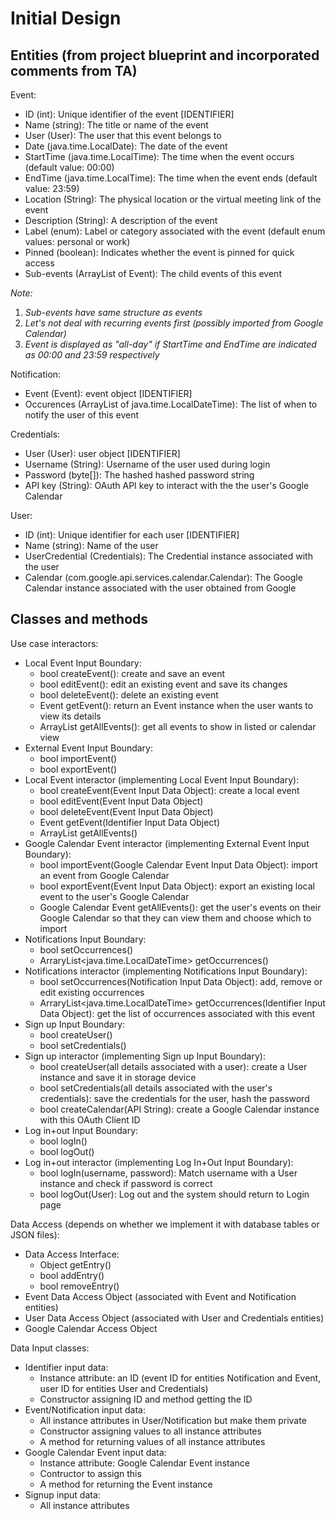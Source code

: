 # Initial Design
## Entities (from project blueprint and incorporated comments from TA)
Event: 
- ID (int): Unique identifier of the event [IDENTIFIER]
- Name (string): The title or name of the event
- User (User): The user that this event belongs to
- Date (java.time.LocalDate): The date of the event
- StartTime (java.time.LocalTime): The time when the event occurs (default value: 00:00)
- EndTime (java.time.LocalTime): The time when the event ends (default value: 23:59)
- Location (String): The physical location or the virtual meeting link of the event
- Description (String): A description of the event
- Label (enum): Label or category associated with the event (default enum values: personal or work)
- Pinned (boolean): Indicates whether the event is pinned for quick access
- Sub-events (ArrayList of Event): The child events of this event

*Note:* 
1) *Sub-events have same structure as events*
2) *Let's not deal with recurring events first (possibly imported from Google Calendar)*
3) *Event is displayed as "all-day" if StartTime and EndTime are indicated as 00:00 and 23:59 respectively*

Notification:
- Event (Event): event object [IDENTIFIER]
- Occurences (ArrayList of java.time.LocalDateTime): The list of when to notify the user of this event

Credentials:
- User (User): user object [IDENTIFIER]
- Username (String): Username of the user used during login
- Password (byte[]): The hashed hashed password string
- API key (String): OAuth API key to interact with the the user's Google Calendar

User:
- ID (int): Unique identifier for each user [IDENTIFIER]
- Name (string): Name of the user 
- UserCredential (Credentials): The Credential instance associated with the user
- Calendar (com.google.api.services.calendar.Calendar): The Google Calendar instance associated with the user obtained from Google

## Classes and methods
Use case interactors:
- Local Event Input Boundary:
  - bool createEvent(): create and save an event
  - bool editEvent(): edit an existing event and save its changes
  - bool deleteEvent(): delete an existing event
  - Event getEvent(): return an Event instance when the user wants to view its details
  - ArrayList<Event> getAllEvents(): get all events to show in listed or calendar view
- External Event Input Boundary:
  - bool importEvent()
  - bool exportEvent()
- Local Event interactor (implementing Local Event Input Boundary):
  - bool createEvent(Event Input Data Object): create a local event
  - bool editEvent(Event Input Data Object)
  - bool deleteEvent(Event Input Data Object)
  - Event getEvent(Identifier Input Data Object)
  - ArrayList<Event> getAllEvents()
- Google Calendar Event interactor (implementing External Event Input Boundary):
  - bool importEvent(Google Calendar Event Input Data Object): import an event from Google Calendar
  - bool exportEvent(Event Input Data Object): export an existing local event to the user's Google Calendar
  - Google Calendar Event getAllEvents(): get the user's events on their Google Calendar so that they can view them and choose which to import
- Notifications Input Boundary:
  - bool setOccurrences()
  - ArraryList<java.time.LocalDateTime> getOccurrences()
- Notifications interactor (implementing Notifications Input Boundary):
  - bool setOccurrences(Notification Input Data Object): add, remove or edit existing occurrences
  - ArraryList<java.time.LocalDateTime> getOccurrences(Identifier Input Data Object): get the list of occurrences associated with this event
- Sign up Input Boundary:
  - bool createUser()
  - bool setCredentials()
- Sign up interactor (implementing Sign up Input Boundary):
  - bool createUser(all details associated with a user): create a User instance and save it in storage device
  - bool setCredentials(all details associated with the user's credentials): save the credentials for the user, hash the password
  - bool createCalendar(API String): create a Google Calendar instance with this OAuth Client ID
- Log in+out Input Boundary:
  - bool logIn()
  - bool logOut()
- Log in+out interactor (implementing Log In+Out Input Boundary):
  - bool logIn(username, password): Match username with a User instance and check if password is correct
  - bool logOut(User): Log out and the system should return to Login page

Data Access (depends on whether we implement it with database tables or JSON files):
- Data Access Interface:
  - Object getEntry()
  - bool addEntry()
  - bool removeEntry()
- Event Data Access Object (associated with Event and Notification entities)
- User Data Access Object (associated with User and Credentials entities)
- Google Calendar Access Object

Data Input classes:
- Identifier input data:
  - Instance attribute: an ID (event ID for entities Notification and Event, user ID for entities User and Credentials)
  - Constructor assigning ID and method getting the ID
- Event/Notification input data:
  - All instance attributes in User/Notification but make them private
  - Constructor assigning values to all instance attributes
  - A method for returning values of all instance attributes
- Google Calendar Event input data:
  - Instance attribute: Google Calendar Event instance
  - Contructor to assign this
  - A method for returning the Event instance
- Signup input data:
  - All instance attributes 
